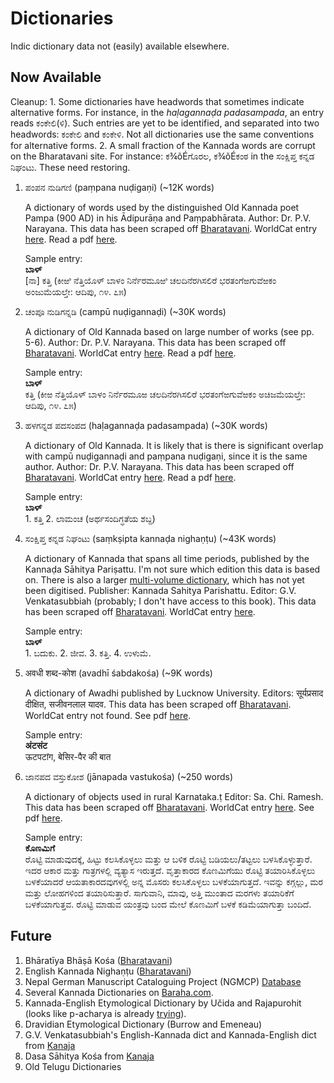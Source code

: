 # Dictionaries

Indic dictionary data not (easily) available elsewhere.

## Now Available

Cleanup: 1. Some dictionaries have headwords that sometimes indicate alternative forms. For instance, in the *haḷagannaḍa padasampada*, an entry reads ಕಂಕೇಲಿ(ಳಿ). Such entries are yet to be identified, and separated into two headwords: ಕಂಕೇಲಿ and ಕಂಕೇಳಿ. Not all dictionaries use the same conventions for alternative forms. 2. A small fraction of the Kannada words are corrupt on the Bharatavani site. For instance: ಕ¾õÉಗೊರಲ, ಕ¾õÉಕಂಠ in the ಸಂಕ್ಷಿಪ್ತ ಕನ್ನಡ ನಿಘಂಟು. These need restoring.

1. ಪಂಪನ ನುಡಿಗಣಿ (paṃpana nuḍigaṇi) (~12K words)

   A dictionary of words used by the distinguished Old Kannada poet Pampa (900 AD) in his Ādipurāṇa and Paṃpabhārata. 
   Author: Dr. P.V. Narayana.
   This data has been scraped off [Bharatavani](https://bharatavani.in/dictionary-surf/?did=70&letter=ಅ&language=Kannada&page=1). 
   WorldCat entry [here](http://www.worldcat.org/oclc/882465128).
   Read a pdf [here](https://english.bharatavani.in/book/ಪಂಪನ-ನುಡಿಗಣಿ-pampana-nudigani/).
   
   Sample entry:<br />
   **ಬಾಳ್** <br /> [ನಾ] ಕತ್ತಿ (ಕೀಱಿ ನೆತ್ತಿಯೊಳ್ ಬಾಳಂ ನಿರ್ನೆರಮೂಱಿ ಚಲದಿನೆರಗಿಸಲಿರೆ ಭರತಂಗೆಱಗುವೆಱಕಂ ಅಂಜುಮೆಯಲ್ತೇ: ಆದಿಪು, ೧೪. ೭೫)

1. ಚಂಪೂ ನುಡಿಗನ್ನಡಿ (campū nuḍigannaḍi) (~30K words)
   
   A dictionary of Old Kannada based on large number of works (see pp. 5-6). 
   Author: Dr. P.V. Narayana.
   This data has been scraped off [Bharatavani](https://bharatavani.in/dictionary-surf/?did=62&letter=ಅ&language=Kannada&page=1). 
   WorldCat entry [here](http://www.worldcat.org/oclc/890284576).
   Read a pdf [here](https://english.bharatavani.in/book/ಚಂಪೂ-ನುಡಿಗನ್ನಡಿ-ಹಳಗನ್ನಡ/).
   
   Sample entry:<br />
   **ಬಾಳ್**<br /> 
   ಕತ್ತಿ (ಕೀಱ ನೆತ್ತಿಯೊಳ್ ಬಾಳಂ ನಿರ್ನೆರಮೂಱ ಚಲದಿನೆರಗಿಸಲಿರೆ ಭರತಂಗೆಱಗುವೆಱಕಂ ಅಚಿಜಮೆಯಲ್ತೇ: ಆದಿಪು, ೧೪. ೭೫)

   
1. ಹಳಗನ್ನಡ ಪದಸಂಪದ (haḷagannaḍa padasampada) (~30K words)

   A dictionary of Old Kannada. It is likely that is there is significant overlap with campū nuḍigannaḍi and paṃpana nuḍigaṇi, since it is the same author.
   Author: Dr. P.V. Narayana.
   This data has been scraped off [Bharatavani](https://bharatavani.in/dictionary-surf/?did=64&letter=ಅ&language=Kannada&page=1). 
   WorldCat entry [here](http://www.worldcat.org/oclc/1044770592).
   Read a pdf [here](https://english.bharatavani.in/book/halagannada-padasampada/).
   
   Sample entry:<br />
   **ಬಾಳ್**<br /> 1. ಕತ್ತಿ 2. ಲಾಮಂಚ (ಅರ್ಥಸಂದಿಗ್ಧತೆಯ ಶಬ್ದ)
   
1. ಸಂಕ್ಷಿಪ್ತ ಕನ್ನಡ ನಿಘಂಟು (saṃkṣipta kannaḍa nighaṇṭu) (~43K words)
   
   A dictionary of Kannada that spans all time periods, published by the Kannaḍa Sāhitya Pariṣattu. I'm not sure which edition this data is based on.
   There is also a larger [multi-volume dictionary](https://archive.org/details/dli.language.1017), which has not yet been digitised.
   Publisher: Kannada Sahitya Parishattu.
   Editor: G.V. Venkatasubbiah (probably; I don't have access to this book).
   This data has been scraped off [Bharatavani](https://bharatavani.in/dictionary-surf/?did=46&letter=ಅ&start=0&language=Kannada). 
   WorldCat entry [here](http://www.worldcat.org/oclc/1028537088).
   
   Sample entry:<br />
   **ಬಾಳ್**<br /> 1. ಬದುಕು. 2. ಜೀವ. 3. ಕತ್ತಿ. 4. ಉಳುಮೆ.
   
1. अवधी शब्द-कोश (avadhī śabdakośa) (~9K words)

   A dictionary of Awadhi published by Lucknow University.
   Editors: सूर्यप्रसाद दीक्षित, सजीवनलाल यादव.
   This data has been scraped off [Bharatavani](https://bharatavani.in/dictionary-surf/?did=249&letter=अ&language=Hindi&page=1). 
   WorldCat entry not found. See pdf [here](https://english.bharatavani.in/book/awadhi-shabd-kosh/).
   
   Sample entry:<br />
   **अंटसंट**<br /> ऊटपटांग, बेसिर-पैर की बात
   
1. ಜಾನಪದ ವಸ್ತುಕೋಶ (jānapada vastukośa) (~250 words)

   A dictionary of objects used in rural Karnataka.ṭ
   Editor: Sa. Chi. Ramesh.
   This data has been scraped off [Bharatavani](https://bharatavani.in/dictionary-surf/?did=100&letter=ಅ&language=Kannada&page=1). 
   WorldCat entry [here](http://www.worldcat.org/oclc/889862837). See pdf [here](https://english.bharatavani.in/book/janapada-vastukosha/).
   
   Sample entry:<br />
   **ಕೊಣಮಿಗೆ**<br />
   ರೊಟ್ಟಿ ಮಾಡುವುದಕ್ಕೆ, ಹಿಟ್ಟು ಕಲಸಿಕೊಳ್ಳಲು ಮತ್ತು ಆ ಬಳಿಕ ರೊಟ್ಟಿ ಬಡಿಯಲು/ತಟ್ಟಲು ಬಳಸಿಕೊಳ್ಳುತ್ತಾರೆ. ಇದರ ಆಕಾರ ಮತ್ತು ಗಾತ್ರಗಳಲ್ಲಿ ವ್ಯತ್ಯಾಸ ಇರುತ್ತದೆ. ವೃತ್ತಾಕಾರದ ಕೊಣಮಿಗೆಯು ರೊಟ್ಟಿ ತಯಾರಿಸಿಕೊಳ್ಳಲು ಬಳಕೆಯಾದರೆ ಆಯತಾಕಾರದವುಗಳಲ್ಲಿ ಅನ್ನ ಮೊಸರು ಕಲಸಿಕೊಳ್ಳಲು ಬಳಕೆಯಾಗುತ್ತದೆ. ಇವನ್ನು ಕಗ್ಗಲ್ಲು, ಮರ ಮತ್ತು ಲೋಹಗಳಿಂದ ತಯಾರಿಸುತ್ತಾರೆ. ಸಾಗುವಾನಿ, ಮಾವು, ಅತ್ತಿ ಮುಂತಾದ ಮರಗಳು ತಯಾರಿಕೆಗೆ ಬಳಕೆಯಾಗುತ್ತವ. ರೊಟ್ಟಿ ಮಾಡುವ ಯಂತ್ರವು ಬಂದ ಮೇಲೆ ಕೊಣಮಿಗೆ ಬಳಕೆ ಕಡಿಮೆಯಾಗುತ್ತಾ ಬಂದಿದೆ.

## Future

1. Bhāratīya Bhāṣā Kośa ([Bharatavani](https://bharatavani.in/dictionary-surf/?did=193&letter=अ&language=Hindi&page=1))
1. English Kannada Nighaṇṭu ([Bharatavani](https://bharatavani.in/dictionary-surf/?did=30&letter=A&language=Kannada&page=1))
1. Nepal German Manuscript Cataloguing Project (NGMCP) [Database](https://catalogue.ngmcp.uni-hamburg.de/servlets/solr/select?q=%2BobjectType%3A%22ngmcpdocument%22+%2BallNGMCP%3A*&fl=*%2Cscore&version=4.5&mask=content%2Fsearch%2Fsimple.xed&start=0&rows=10)
1. Several Kannada Dictionaries on [Baraha.com](http://baraha.com/v10/kannada/browse.php).
1. Kannada-English Etymological Dictionary by Učida and Rajapurohit (looks like p-acharya is already [trying](https://github.com/p-acharya/opencv_ocr)).
1. Dravidian Etymological Dictionary (Burrow and Emeneau)
1. G.V. Venkatasubbiah's English-Kannada dict and Kannada-English dict from [Kanaja](http://kanaja.in/?page_id=11120)
1. Dasa Sāhitya Kośa from [Kanaja](http://kanaja.in/?page_id=11120)
1. Old Telugu Dictionaries


